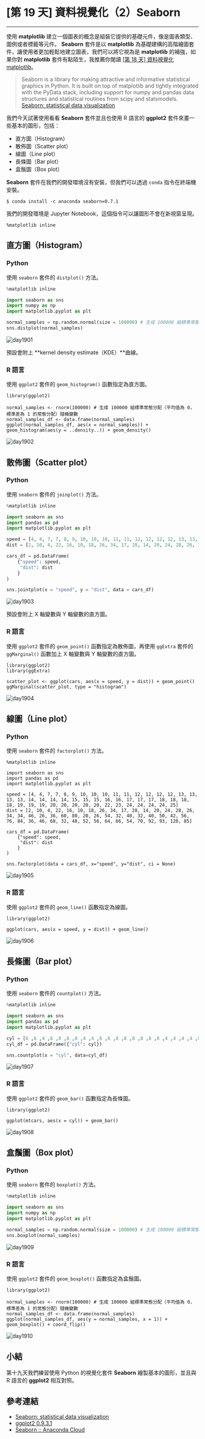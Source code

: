 # [第 19 天] 資料視覺化（2）Seaborn

---

使用 **matplotlib** 建立一個圖表的概念是組裝它提供的基礎元件，像是圖表類型、圖例或者標籤等元件。 **Seaborn** 套件是以 **matplotlib** 為基礎建構的高階繪圖套件，讓使用者更加輕鬆地建立圖表，我們可以將它視為是 **matplotlib** 的補強，如果你對 **matplotlib** 套件有點陌生，我推薦你閱讀 [[第 18 天] 資料視覺化 matplotlib](https://github.com/yaojenkuo/learn_python_for_a_r_user/blob/master/day18.md)。

> Seaborn is a library for making attractive and informative statistical graphics in Python. It is built on top of matplotlib and tightly integrated with the PyData stack, including support for numpy and pandas data structures and statistical routines from scipy and statsmodels.
> [Seaborn: statistical data visualization](http://seaborn.pydata.org/index.html)

我們今天試著使用看看 **Seaborn** 套件並且也使用 R 語言的 **ggplot2** 套件來畫一些基本的圖形，包括：

- 直方圖（Histogram）
- 散佈圖（Scatter plot）
- 線圖（Line plot）
- 長條圖（Bar plot）
- 盒鬚圖（Box plot）

**Seaborn** 套件在我們的開發環境沒有安裝，但我們可以透過 `conda` 指令在終端機安裝。

```
$ conda install -c anaconda seaborn=0.7.1
```

我們的開發環境是 Jupyter Notebook，這個指令可以讓圖形不會在新視窗呈現。

```
%matplotlib inline
```

## 直方圖（Histogram）

### Python

使用 `seaborn` 套件的 `distplot()` 方法。

```python
%matplotlib inline

import seaborn as sns
import numpy as np
import matplotlib.pyplot as plt

normal_samples = np.random.normal(size = 100000) # 生成 100000 組標準常態分配（平均值為 0，標準差為 1 的常態分配）隨機變數
sns.distplot(normal_samples)
```

![day1901](https://storage.googleapis.com/2017_ithome_ironman/day1901.png)

預設會附上 **kernel density estimate（KDE）**曲線。

### R 語言

使用 `ggplot2` 套件的 `geom_histogram()` 函數指定為直方圖。

```
library(ggplot2)

normal_samples <- rnorm(100000) # 生成 100000 組標準常態分配（平均值為 0，標準差為 1 的常態分配）隨機變數
normal_samples_df <- data.frame(normal_samples)
ggplot(normal_samples_df, aes(x = normal_samples)) + geom_histogram(aes(y = ..density..)) + geom_density()
```

![day1902](https://storage.googleapis.com/2017_ithome_ironman/day1902.png)

## 散佈圖（Scatter plot）

### Python

使用 `seaborn` 套件的 `joinplot()` 方法。

```python
%matplotlib inline

import seaborn as sns
import pandas as pd
import matplotlib.pyplot as plt

speed = [4, 4, 7, 7, 8, 9, 10, 10, 10, 11, 11, 12, 12, 12, 12, 13, 13, 13, 13, 14, 14, 14, 14, 15, 15, 15, 16, 16, 17, 17, 17, 18, 18, 18, 18, 19, 19, 19, 20, 20, 20, 20, 20, 22, 23, 24, 24, 24, 24, 25]
dist = [2, 10, 4, 22, 16, 10, 18, 26, 34, 17, 28, 14, 20, 24, 28, 26, 34, 34, 46, 26, 36, 60, 80, 20, 26, 54, 32, 40, 32, 40, 50, 42, 56, 76, 84, 36, 46, 68, 32, 48, 52, 56, 64, 66, 54, 70, 92, 93, 120, 85]

cars_df = pd.DataFrame(
    {"speed": speed,
     "dist": dist
    }
)

sns.jointplot(x = "speed", y = "dist", data = cars_df)
```

![day1903](https://storage.googleapis.com/2017_ithome_ironman/day1903.png)

預設會附上 X 軸變數與 Y 軸變數的直方圖。

### R 語言

使用 `ggplot2` 套件的 `geom_point()` 函數指定為散佈圖，再使用 `ggExtra` 套件的 `ggMarginal()` 函數加上 X 軸變數與 Y 軸變數的直方圖。

```
library(ggplot2)
library(ggExtra)

scatter_plot <- ggplot(cars, aes(x = speed, y = dist)) + geom_point()
ggMarginal(scatter_plot, type = "histogram")
```

![day1904](https://storage.googleapis.com/2017_ithome_ironman/day1904.png)

## 線圖（Line plot）

### Python

使用 `seaborn` 套件的 `factorplot()` 方法。

```
%matplotlib inline

import seaborn as sns
import pandas as pd
import matplotlib.pyplot as plt

speed = [4, 4, 7, 7, 8, 9, 10, 10, 10, 11, 11, 12, 12, 12, 12, 13, 13, 13, 13, 14, 14, 14, 14, 15, 15, 15, 16, 16, 17, 17, 17, 18, 18, 18, 18, 19, 19, 19, 20, 20, 20, 20, 20, 22, 23, 24, 24, 24, 24, 25]
dist = [2, 10, 4, 22, 16, 10, 18, 26, 34, 17, 28, 14, 20, 24, 28, 26, 34, 34, 46, 26, 36, 60, 80, 20, 26, 54, 32, 40, 32, 40, 50, 42, 56, 76, 84, 36, 46, 68, 32, 48, 52, 56, 64, 66, 54, 70, 92, 93, 120, 85]

cars_df = pd.DataFrame(
    {"speed": speed,
     "dist": dist
    }
)

sns.factorplot(data = cars_df, x="speed", y="dist", ci = None)
```

![day1905](https://storage.googleapis.com/2017_ithome_ironman/day1905.png)

### R 語言

使用 `ggplot2` 套件的 `geom_line()` 函數指定為線圖。

```
library(ggplot2)

ggplot(cars, aes(x = speed, y = dist)) + geom_line()
```

![day1906](https://storage.googleapis.com/2017_ithome_ironman/day1906.png)

## 長條圖（Bar plot）

### Python

使用 `seaborn` 套件的 `countplot()` 方法。

```python
%matplotlib inline

import seaborn as sns
import pandas as pd
import matplotlib.pyplot as plt

cyl = [6 ,6 ,4 ,6 ,8 ,6 ,8 ,4 ,4 ,6 ,6 ,8 ,8 ,8 ,8 ,8 ,8 ,4 ,4 ,4 ,4 ,8 ,8 ,8 ,8 ,4 ,4 ,4 ,8 ,6 ,8 ,4]
cyl_df = pd.DataFrame({"cyl": cyl})

sns.countplot(x = "cyl", data=cyl_df)
```

![day1907](https://storage.googleapis.com/2017_ithome_ironman/day1907.png)

### R 語言

使用 `ggplot2` 套件的 `geom_bar()` 函數指定為長條圖。

```
library(ggplot2)

ggplot(mtcars, aes(x = cyl)) + geom_bar()
```

![day1908](https://storage.googleapis.com/2017_ithome_ironman/day1908.png)

## 盒鬚圖（Box plot）

### Python

使用 `seaborn` 套件的 `boxplot()` 方法。

```python
%matplotlib inline

import seaborn as sns
import numpy as np
import matplotlib.pyplot as plt

normal_samples = np.random.normal(size = 100000) # 生成 100000 組標準常態分配（平均值為 0，標準差為 1 的常態分配）隨機變數
sns.boxplot(normal_samples)
```

![day1909](https://storage.googleapis.com/2017_ithome_ironman/day1909.png)

### R 語言

使用 `ggplot2` 套件的 `geom_boxplot()` 函數指定為盒鬚圖。

```
library(ggplot2)

normal_samples <- rnorm(100000) # 生成 100000 組標準常態分配（平均值為 0，標準差為 1 的常態分配）隨機變數
normal_samples_df <- data.frame(normal_samples)
ggplot(normal_samples_df, aes(y = normal_samples, x = 1)) + geom_boxplot() + coord_flip()
```

![day1910](https://storage.googleapis.com/2017_ithome_ironman/day1910.png)

## 小結

第十九天我們練習使用 Python 的視覺化套件 **Seaborn** 繪製基本的圖形，並且與 R 語言的 **ggplot2** 相互對照。

## 參考連結

- [Seaborn: statistical data visualization](http://seaborn.pydata.org/index.html)
- [ggplot2 0.9.3.1](http://docs.ggplot2.org/0.9.3.1/index.html)
- [Seaborn :: Anaconda Cloud](https://anaconda.org/anaconda/seaborn)